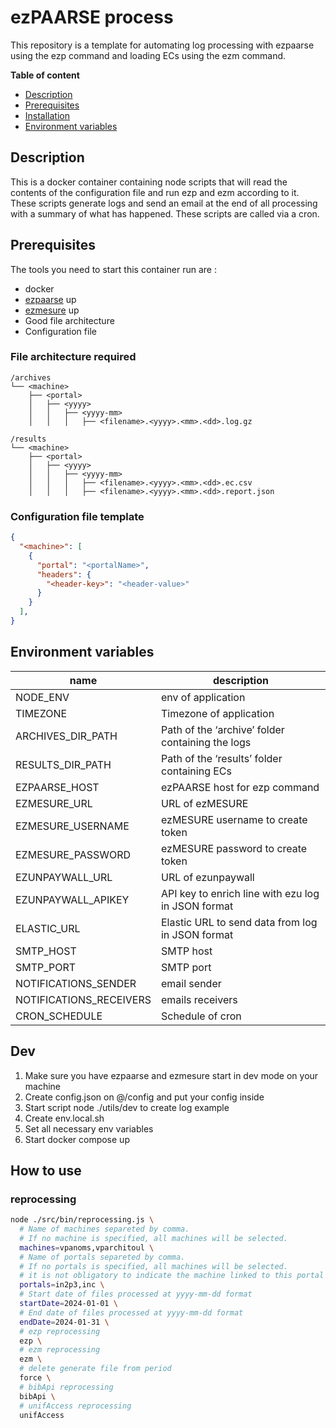 # ezPAARSE process

This repository is a template for automating log processing with ezpaarse using the ezp command and loading ECs using the ezm command.

**Table of content**
- [Description](#Description)
- [Prerequisites](#Prerequisites)
- [Installation](#Installation)
- [Environment variables](#Environment-variables)

## Description

This is a docker container containing node scripts that will read the contents of the configuration file and run ezp and ezm according to it. These scripts generate logs and send an email at the end of all processing with a summary of what has happened. These scripts are called via a cron.

## Prerequisites

The tools you need to start this container run are :
* docker
* [ezpaarse](https://github.com/ezpaarse-project/ezpaarse) up
* [ezmesure](https://github.com/ezpaarse-project/ezmesure) up
* Good file architecture
* Configuration file

### File architecture required

```
/archives
└── <machine>
    ├── <portal>
    │   ├── <yyyy>
    │   │   ├── <yyyy-mm> 
    │   │   │   ├── <filename>.<yyyy>.<mm>.<dd>.log.gz

/results
└── <machine>
    ├── <portal>
    │   ├── <yyyy>
    │   │   ├── <yyyy-mm> 
    │   │   │   ├── <filename>.<yyyy>.<mm>.<dd>.ec.csv
    │   │   │   ├── <filename>.<yyyy>.<mm>.<dd>.report.json

```

### Configuration file template
```json
{
  "<machine>": [
    {
      "portal": "<portalName>",
      "headers": { 
        "<header-key>": "<header-value>"
      }
    }
  ],
}
```

## Environment variables

| name | description |
| ---  | --- |
| NODE_ENV | env of application | 
| TIMEZONE | Timezone of application |
| ARCHIVES_DIR_PATH | Path of the ‘archive’ folder containing the logs |
| RESULTS_DIR_PATH | Path of the ‘results’ folder containing ECs |
| EZPAARSE_HOST | ezPAARSE host for ezp command |
| EZMESURE_URL | URL of ezMESURE | 
| EZMESURE_USERNAME | ezMESURE username to create token | 
| EZMESURE_PASSWORD | ezMESURE password to create token | 
| EZUNPAYWALL_URL | URL of ezunpaywall | 
| EZUNPAYWALL_APIKEY | API key to enrich line with ezu log in JSON format | 
| ELASTIC_URL | Elastic URL to send data from log in JSON format | 
| SMTP_HOST | SMTP host | 
| SMTP_PORT | SMTP port | 
| NOTIFICATIONS_SENDER | email sender | 
| NOTIFICATIONS_RECEIVERS | emails receivers | 
| CRON_SCHEDULE | Schedule of cron | 

## Dev

1. Make sure you have ezpaarse and ezmesure start in dev mode on your machine
2. Create config.json on @/config and put your config inside
3. Start script node ./utils/dev to create log example
4. Create env.local.sh
5. Set all necessary env variables
6. Start docker compose up

## How to use

### reprocessing

```sh
node ./src/bin/reprocessing.js \
  # Name of machines separeted by comma.
  # If no machine is specified, all machines will be selected.
  machines=vpanoms,vparchitoul \
  # Name of portals separeted by comma.
  # If no portals is specified, all machines will be selected.
  # it is not obligatory to indicate the machine linked to this portal
  portals=in2p3,inc \
  # Start date of files processed at yyyy-mm-dd format
  startDate=2024-01-01 \
  # End date of files processed at yyyy-mm-dd format
  endDate=2024-01-31 \
  # ezp reprocessing
  ezp \
  # ezm reprocessing
  ezm \
  # delete generate file from period
  force \
  # bibApi reprocessing
  bibApi \
  # unifAccess reprocessing
  unifAccess 
```